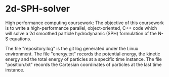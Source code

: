 # 2d-SPH-solver
High performance computing coursework: 
The objective of this coursework is to write a high-performance parallel, object-oriented, C++ code which will solve a 2d smoothed particle hydrodynamic (SPH) formulation of the N-S equations.

The file "repository.log" is the git log generated under the Linux environment.
The file "energy.txt" records the potential energy, the kinetic energy and the total energy of particles at a specific time instance.
The file "position.txt" records the Cartesian coordinates of particles at the last time instance.
